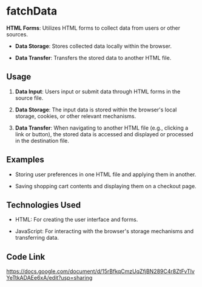 # fatchData

**HTML Forms**: Utilizes HTML forms to collect data from users or other sources.

- **Data Storage**: Stores collected data locally within the browser.

- **Data Transfer**: Transfers the stored data to another HTML file.
## Usage

1. **Data Input**: Users input or submit data through HTML forms in the source file.

2. **Data Storage**: The input data is stored within the browser's local storage, cookies, or other relevant mechanisms.

3. **Data Transfer**: When navigating to another HTML file (e.g., clicking a link or button), the stored data is accessed and displayed or processed in the destination file.
## Examples

- Storing user preferences in one HTML file and applying them in another.

- Saving shopping cart contents and displaying them on a checkout page.

## Technologies Used

- HTML: For creating the user interface and forms.

- JavaScript: For interacting with the browser's storage mechanisms and transferring data.

## Code Link 

https://docs.google.com/document/d/15rBfkqCmzUqZfjBN289C4r8ZtFvTlvYeTtkADAEe6xA/edit?usp=sharing
